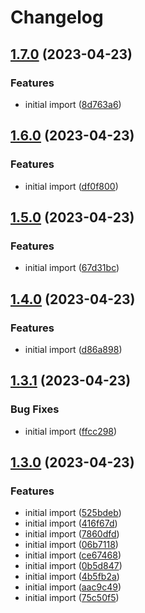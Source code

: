 # Changelog

## [1.7.0](https://github.com/fercascue/sample-release/compare/v1.6.0...v1.7.0) (2023-04-23)


### Features

* initial import ([8d763a6](https://github.com/fercascue/sample-release/commit/8d763a6b42b5dc8af8462bf82c969804e48d343f))

## [1.6.0](https://github.com/fercascue/sample-release/compare/v1.5.0...v1.6.0) (2023-04-23)


### Features

* initial import ([df0f800](https://github.com/fercascue/sample-release/commit/df0f80025160b52e27d4db6483641095d862496a))

## [1.5.0](https://github.com/fercascue/sample-release/compare/v1.4.0...v1.5.0) (2023-04-23)


### Features

* initial import ([67d31bc](https://github.com/fercascue/sample-release/commit/67d31bce5fc4bcbb2e323afd995844820be9a7c6))

## [1.4.0](https://github.com/fercascue/sample-release/compare/v1.3.1...v1.4.0) (2023-04-23)


### Features

* initial import ([d86a898](https://github.com/fercascue/sample-release/commit/d86a898305f33aec849e6542d0faa85d43192e8d))

## [1.3.1](https://github.com/fercascue/sample-release/compare/v1.3.0...v1.3.1) (2023-04-23)


### Bug Fixes

* initial import ([ffcc298](https://github.com/fercascue/sample-release/commit/ffcc2980130374823e090c1321a88068c906c3f8))

## [1.3.0](https://github.com/fercascue/sample-release/compare/v1.2.0...v1.3.0) (2023-04-23)


### Features

* initial import ([525bdeb](https://github.com/fercascue/sample-release/commit/525bdebcd9e509755dd74e8d3e95a7442cfd7c5f))
* initial import ([416f67d](https://github.com/fercascue/sample-release/commit/416f67d811866ccab5b855d8aeca6e63699e0bf1))
* initial import ([7860dfd](https://github.com/fercascue/sample-release/commit/7860dfd9b3ac3508e6b2d1d7c1bd276eccf658c1))
* initial import ([06b7118](https://github.com/fercascue/sample-release/commit/06b711899e3af687d08f0187a6fd3c3aa9cb29ec))
* initial import ([ce67468](https://github.com/fercascue/sample-release/commit/ce67468c2337cf6c0cade1b791dcd19633defdac))
* initial import ([0b5d847](https://github.com/fercascue/sample-release/commit/0b5d847c96f41a2230aa095f20335f60adc2d8c3))
* initial import ([4b5fb2a](https://github.com/fercascue/sample-release/commit/4b5fb2a4425f0769192d35eda3cd626b1e8b97f8))
* initial import ([aac9c49](https://github.com/fercascue/sample-release/commit/aac9c49b9e8bd0518cfe7ad4d5b8b444663c50c9))
* initial import ([75c50f5](https://github.com/fercascue/sample-release/commit/75c50f571fce7e4426ec7d55559bf2a7bbda076d))
